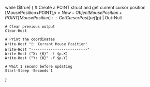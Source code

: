 while ($true) {
    # Create a POINT struct and get current cursor position
    [MousePosition+POINT]$p = New-Object MousePosition+POINT
    [MousePosition]::GetCursorPos([ref]$p) | Out-Null

    # Clear previous output
    Clear-Host

    # Print the coordinates
    Write-Host "🖱️  Current Mouse Position"
    Write-Host "--------------------------"
    Write-Host ("X: {0}" -f $p.X)
    Write-Host ("Y: {0}" -f $p.Y)

    # Wait 1 second before updating
    Start-Sleep -Seconds 1
}